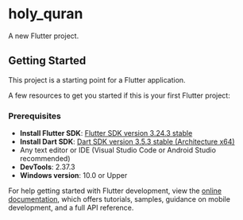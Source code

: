 # holy_quran

A new Flutter project.

## Getting Started

This project is a starting point for a Flutter application.

A few resources to get you started if this is your first Flutter project:

### Prerequisites

- **Install Flutter SDK**:  [Flutter SDK version 3.24.3 stable](https://storage.googleapis.com/flutter_infra_release/releases/stable/windows/flutter_windows_3.24.3-stable.zip)
- **Install Dart SDK**: [Dart SDK version 3.5.3 stable (Architecture x64)](https://storage.googleapis.com/dart-archive/channels/stable/release/3.5.3/sdk/dartsdk-windows-x64-release.zip)
- Any text editor or IDE (Visual Studio Code or Android Studio recommended)
- **DevTools**: 2.37.3
- **Windows version**: 10.0 or Upper

For help getting started with Flutter development, view the
[online documentation](https://docs.flutter.dev/), which offers tutorials,
samples, guidance on mobile development, and a full API reference.
